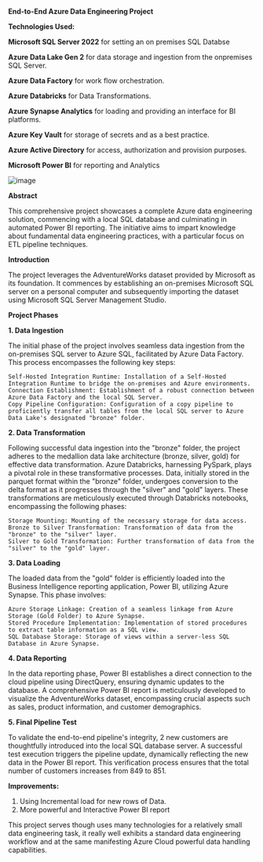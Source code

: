 **End-to-End Azure Data Engineering Project**

**Technologies Used:**

**Microsoft SQL Server 2022** for setting an on premises SQL Databse

**Azure Data Lake Gen 2** for data storage and ingestion from the onpremises SQL Server.

**Azure Data Factory** for work flow orchestration.

**Azure Databricks** for Data Transformations.

**Azure Synapse Analytics** for loading and  providing an interface for BI platforms.

**Azure Key Vault** for storage of secrets and as a best practice.

**Azure Active Directory** for access, authorization and provision purposes.

**Microsoft Power BI** for reporting and Analytics


![image](https://github.com/MuhammadZakiAhmad/dataengineeringendtoendproject_1/assets/110293196/bffde6b6-5b4d-452b-945a-72a6390d4b23)




**Abstract**

This comprehensive project showcases a complete Azure data engineering solution, commencing with a local SQL database and culminating in automated Power BI reporting. The initiative aims to impart knowledge about fundamental data engineering practices, with a particular focus on ETL pipeline techniques. 

**Introduction**

The project leverages the AdventureWorks dataset provided by Microsoft as its foundation. It commences by establishing an on-premises Microsoft SQL server on a personal computer and subsequently importing the dataset using Microsoft SQL Server Management Studio.

**Project Phases**

**1. Data Ingestion**

The initial phase of the project involves seamless data ingestion from the on-premises SQL server to Azure SQL, facilitated by Azure Data Factory. This process encompasses the following key steps:

    Self-Hosted Integration Runtime: Installation of a Self-Hosted Integration Runtime to bridge the on-premises and Azure environments.
    Connection Establishment: Establishment of a robust connection between Azure Data Factory and the local SQL Server.
    Copy Pipeline Configuration: Configuration of a copy pipeline to proficiently transfer all tables from the local SQL server to Azure Data Lake's designated "bronze" folder.

**2. Data Transformation**

Following successful data ingestion into the "bronze" folder, the project adheres to the medallion data lake architecture (bronze, silver, gold) for effective data transformation. Azure Databricks, harnessing PySpark, plays a pivotal role in these transformative processes. Data, initially stored in the parquet format within the "bronze" folder, undergoes conversion to the delta format as it progresses through the "silver" and "gold" layers. These transformations are meticulously executed through Databricks notebooks, encompassing the following phases:

    Storage Mounting: Mounting of the necessary storage for data access.
    Bronze to Silver Transformation: Transformation of data from the "bronze" to the "silver" layer.
    Silver to Gold Transformation: Further transformation of data from the "silver" to the "gold" layer.

**3. Data Loading**

The loaded data from the "gold" folder is efficiently loaded into the Business Intelligence reporting application, Power BI, utilizing Azure Synapse. This phase involves:

    Azure Storage Linkage: Creation of a seamless linkage from Azure Storage (Gold Folder) to Azure Synapse.
    Stored Procedure Implementation: Implementation of stored procedures to extract table information as a SQL view.
    SQL Database Storage: Storage of views within a server-less SQL Database in Azure Synapse.

**4. Data Reporting**

In the data reporting phase, Power BI establishes a direct connection to the cloud pipeline using DirectQuery, ensuring dynamic updates to the database. A comprehensive Power BI report is meticulously developed to visualize the AdventureWorks dataset, encompassing crucial aspects such as sales, product information, and customer demographics.

**5. Final Pipeline Test**

To validate the end-to-end pipeline's integrity, 2 new customers are thoughtfully introduced into the local SQL database server. A successful test execution triggers the pipeline update, dynamically reflecting the new data in the Power BI report. This verification process ensures that the total number of customers increases from 849 to 851.

**Improvements:**
1. Using Incremental load for new rows of Data.
2. More powerful and Interactive Power BI report 

This project serves though uses many technologies for a relatively small data engineering task, it really well exhibits a standard data engineering workflow and at the same manifesting Azure Cloud powerful data handling capabilities.
